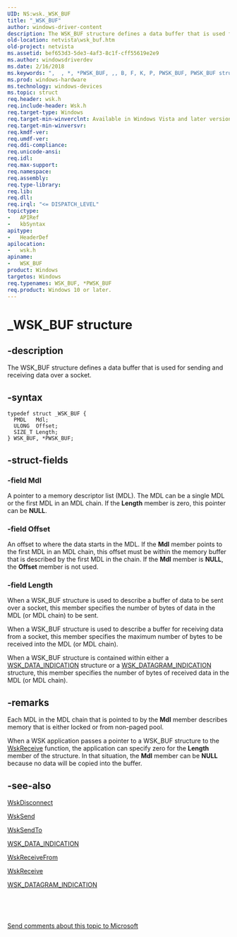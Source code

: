 ```yaml
---
UID: NS:wsk._WSK_BUF
title: "_WSK_BUF"
author: windows-driver-content
description: The WSK_BUF structure defines a data buffer that is used for sending and receiving data over a socket.
old-location: netvista\wsk_buf.htm
old-project: netvista
ms.assetid: bef653d3-5de3-4af3-8c1f-cff55619e2e9
ms.author: windowsdriverdev
ms.date: 2/16/2018
ms.keywords: ",  , *, *PWSK_BUF, ,, B, F, K, P, PWSK_BUF, PWSK_BUF structure pointer [Network Drivers Starting with Windows Vista], S, U, W, WSK_BUF, WSK_BUF structure [Network Drivers Starting with Windows Vista], _, _WSK_BUF, netvista.wsk_buf, wsk/PWSK_BUF, wsk/WSK_BUF, wskref_38d35e0c-e08d-4be7-b5c8-0559774d5de0.xml"
ms.prod: windows-hardware
ms.technology: windows-devices
ms.topic: struct
req.header: wsk.h
req.include-header: Wsk.h
req.target-type: Windows
req.target-min-winverclnt: Available in Windows Vista and later versions of the Windows operating   systems.
req.target-min-winversvr: 
req.kmdf-ver: 
req.umdf-ver: 
req.ddi-compliance: 
req.unicode-ansi: 
req.idl: 
req.max-support: 
req.namespace: 
req.assembly: 
req.type-library: 
req.lib: 
req.dll: 
req.irql: "<= DISPATCH_LEVEL"
topictype:
-	APIRef
-	kbSyntax
apitype:
-	HeaderDef
apilocation:
-	wsk.h
apiname:
-	WSK_BUF
product: Windows
targetos: Windows
req.typenames: WSK_BUF, *PWSK_BUF
req.product: Windows 10 or later.
---
```


# _WSK_BUF structure


## -description


The WSK_BUF structure defines a data buffer that is used for sending and receiving data over a
  socket.


## -syntax


````
typedef struct _WSK_BUF {
  PMDL   Mdl;
  ULONG  Offset;
  SIZE_T Length;
} WSK_BUF, *PWSK_BUF;
````


## -struct-fields




### -field Mdl

A pointer to a memory descriptor list (MDL). The MDL can be a single MDL or the first MDL in an
     MDL chain. If the 
     <b>Length</b> member is zero, this pointer can be <b>NULL</b>.


### -field Offset

An offset to where the data starts in the MDL. If the 
     <b>Mdl</b> member points to the first MDL in an MDL chain, this offset must be within the memory buffer
     that is described by the first MDL in the chain. If the 
     <b>Mdl</b> member is <b>NULL</b>, the 
     <b>Offset</b> member is not used.


### -field Length

When a WSK_BUF structure is used to describe a buffer of data to be sent over a socket, this
     member specifies the number of bytes of data in the MDL (or MDL chain) to be sent.
     

When a WSK_BUF structure is used to describe a buffer for receiving data from a socket, this member
     specifies the maximum number of bytes to be received into the MDL (or MDL chain).

When a WSK_BUF structure is contained within either a 
     <a href="..\wsk\ns-wsk-_wsk_data_indication.md">WSK_DATA_INDICATION</a> structure or a 
     <a href="..\wsk\ns-wsk-_wsk_datagram_indication.md">WSK_DATAGRAM_INDICATION</a> structure,
     this member specifies the number of bytes of received data in the MDL (or MDL chain).


## -remarks



Each MDL in the MDL chain that is pointed to by the 
    <b>Mdl</b> member describes memory that is either locked or from non-paged pool.

When a WSK application passes a pointer to a WSK_BUF structure to the 
    <a href="..\wsk\nc-wsk-pfn_wsk_receive.md">WskReceive</a> function, the application can
    specify zero for the 
    <b>Length</b> member of the structure. In that situation, the 
    <b>Mdl</b> member can be <b>NULL</b> because no data will be copied into the buffer.




## -see-also

<a href="..\wsk\nc-wsk-pfn_wsk_disconnect.md">WskDisconnect</a>



<a href="..\wsk\nc-wsk-pfn_wsk_send.md">WskSend</a>



<a href="..\wsk\nc-wsk-pfn_wsk_send_to.md">WskSendTo</a>



<a href="..\wsk\ns-wsk-_wsk_data_indication.md">WSK_DATA_INDICATION</a>



<a href="..\wsk\nc-wsk-pfn_wsk_receive_from.md">WskReceiveFrom</a>



<a href="..\wsk\nc-wsk-pfn_wsk_receive.md">WskReceive</a>



<a href="..\wsk\ns-wsk-_wsk_datagram_indication.md">WSK_DATAGRAM_INDICATION</a>



 

 

<a href="mailto:wsddocfb@microsoft.com?subject=Documentation%20feedback [netvista\netvista]:%20WSK_BUF structure%20 RELEASE:%20(2/16/2018)&amp;body=%0A%0APRIVACY STATEMENT%0A%0AWe use your feedback to improve the documentation. We don't use your email address for any other purpose, and we'll remove your email address from our system after the issue that you're reporting is fixed. While we're working to fix this issue, we might send you an email message to ask for more info. Later, we might also send you an email message to let you know that we've addressed your feedback.%0A%0AFor more info about Microsoft's privacy policy, see http://privacy.microsoft.com/en-us/default.aspx." title="Send comments about this topic to Microsoft">Send comments about this topic to Microsoft</a>

